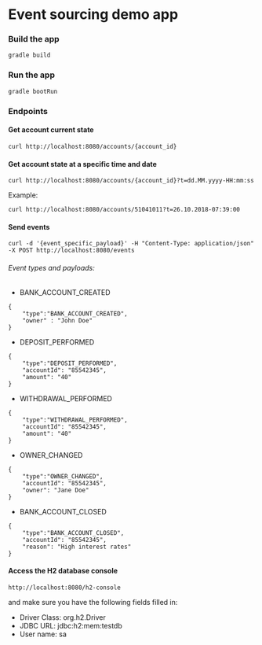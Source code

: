 # Event sourcing demo app

### Build the app

```
gradle build
```

### Run the app

```
gradle bootRun
```

### Endpoints

#### Get account current state
```
curl http://localhost:8080/accounts/{account_id}
```

#### Get account state at a specific time and date
```
curl http://localhost:8080/accounts/{account_id}?t=dd.MM.yyyy-HH:mm:ss
```
Example:
```
curl http://localhost:8080/accounts/51041011?t=26.10.2018-07:39:00
```

#### Send events
```
curl -d '{event_specific_payload}' -H "Content-Type: application/json" -X POST http://localhost:8080/events
```

###### Event types and payloads: 
* BANK_ACCOUNT_CREATED
```
{
	"type":"BANK_ACCOUNT_CREATED",
	"owner" : "John Doe"
}
```
* DEPOSIT_PERFORMED
```
{
	"type":"DEPOSIT_PERFORMED",
	"accountId": "85542345",
	"amount": "40"
}
```
* WITHDRAWAL_PERFORMED
```
{
	"type":"WITHDRAWAL_PERFORMED",
	"accountId": "85542345",
	"amount": "40"
}
```
* OWNER_CHANGED
```
{
	"type":"OWNER_CHANGED",
	"accountId": "85542345",
	"owner": "Jane Doe"
}
```
* BANK_ACCOUNT_CLOSED
```
{
	"type":"BANK_ACCOUNT_CLOSED",
	"accountId": "85542345",
	"reason": "High interest rates"
}
```
#### Access the H2 database console
```
http://localhost:8080/h2-console
```
and make sure you have the following fields filled in:
 * Driver Class: org.h2.Driver
 * JDBC URL: jdbc:h2:mem:testdb
 * User name: sa
